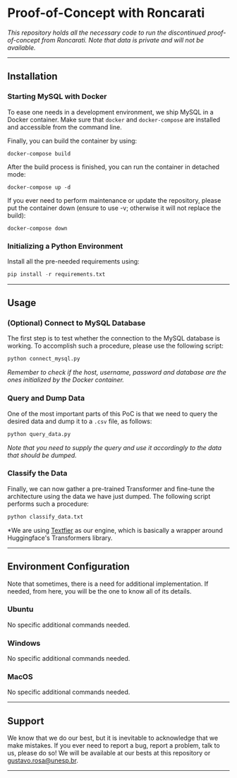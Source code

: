 # Proof-of-Concept with Roncarati

*This repository holds all the necessary code to run the discontinued proof-of-concept from Roncarati. Note that data is private and will not be available.*

---

## Installation

### Starting MySQL with Docker

To ease one needs in a development environment, we ship MySQL in a Docker container. Make sure that ```docker``` and ```docker-compose``` are installed and accessible from the command line.

Finally, you can build the container by using:

```
docker-compose build
```

After the build process is finished, you can run the container in detached mode:

```
docker-compose up -d
```

If you ever need to perform maintenance or update the repository, please put the container down (ensure to use -v; otherwise it will not replace the build):

```
docker-compose down
```
### Initializing a Python Environment

Install all the pre-needed requirements using:

```Python
pip install -r requirements.txt
```

---

## Usage

### (Optional) Connect to MySQL Database

The first step is to test whether the connection to the MySQL database is working. To accomplish such a procedure, please use the following script:

```Python
python connect_mysql.py
```

*Remember to check if the host, username, password and database are the ones initialized by the Docker container.*

### Query and Dump Data

One of the most important parts of this PoC is that we need to query the desired data and dump it to a `.csv` file, as follows:

```Python
python query_data.py
```

*Note that you need to supply the query and use it accordingly to the data that should be dumped.*

### Classify the Data

Finally, we can now gather a pre-trained Transformer and fine-tune the architecture using the data we have just dumped. The following script performs such a procedure:

```Python
python classify_data.txt
```

*We are using [Textfier](https://github.com/gugarosa/textfier) as our engine, which is basically a wrapper around Huggingface's Transformers library.

---

## Environment Configuration

Note that sometimes, there is a need for additional implementation. If needed, from here, you will be the one to know all of its details.

### Ubuntu

No specific additional commands needed.

### Windows

No specific additional commands needed.

### MacOS

No specific additional commands needed.

---

## Support

We know that we do our best, but it is inevitable to acknowledge that we make mistakes. If you ever need to report a bug, report a problem, talk to us, please do so! We will be available at our bests at this repository or gustavo.rosa@unesp.br.

---
